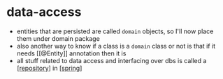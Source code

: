 # data-access

- entities that are persisted are called `domain` objects, so I'll now place them under domain package
- also another way to know if a class is a `domain` class or not is that if it needs [[@Entity]] annotation then it is
- all stuff related to data access and interfacing over dbs is called a [[repository]] in [[spring]]

[//begin]: # "Autogenerated link references for markdown compatibility"
[repository]: repository.md "repository"
[spring]: spring.md "spring"
[//end]: # "Autogenerated link references"

